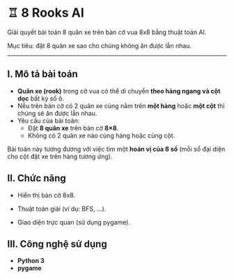 # ♖ 8 Rooks AI

Giải quyết bài toán 8 quân xe trên bàn cờ vua 8x8 bằng thuật toán AI.

Mục tiêu: đặt 8 quân xe sao cho chúng không ăn được lẫn nhau.

---

## I. Mô tả bài toán

- **Quân xe (rook)** trong cờ vua có thể di chuyển **theo hàng ngang và cột dọc** bất kỳ số ô.  
- Nếu trên bàn cờ có 2 quân xe cùng nằm trên **một hàng** hoặc **một cột** thì chúng sẽ ăn được lẫn nhau.  
- Yêu cầu của bài toán:  
  - Đặt **8 quân xe** trên bàn cờ **8×8**.  
  - Không có 2 quân xe nào cùng hàng hoặc cùng cột.  

Bài toán này tương đương với việc tìm một **hoán vị của 8 số** (mỗi số đại diện cho cột đặt xe trên hàng tương ứng).

## II. Chức năng

- Hiển thị bàn cờ 8x8.

- Thuật toán giải (ví dụ: BFS, …).

- Giao diện trực quan (sử dụng pygame).

## III. Công nghệ sử dụng

- **Python 3**
- **pygame** 
